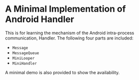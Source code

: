 # A Minimal Implementation of Android Handler

This is for learning the mechanism of the Android intra-process communication, Handler. The following four parts are included:

- `Message`
- `MessageQueue`
- `MiniLooper`
- `MiniHandler`

A minimal demo is also provided to show the availability.
